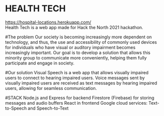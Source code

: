 # HEALTH TECH
https://hospital-locations.herokuapp.com/</br>
Health Tech is a web app made for Hack the North 2021 hackathon.

#The problem
Our society is becoming increasingly more dependent on technology, and thus, the use and accessibility of commonly used devices for individuals who have visual or auditory impairment becomes increasingly important. Our goal is to develop a solution that allows this minority group to communicate more conveniently, helping them fully participate and engage in society.

#Our solution
Visual Speech is a web app that allows visually impaired users to connect to hearing impaired users. Voice messages sent by visually impaired users are received as text messages by hearing impaired users, allowing for seamless communication.

#STACK
Node.js and Express for backend
Firestore (Firebase) for storing messages and audio buffers
React in frontend
Google cloud services: Text-to-Speech and Speech-to-Text
